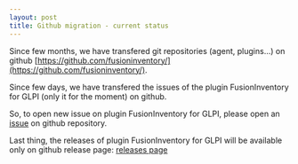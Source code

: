 ```yaml
---
layout: post
title: Github migration - current status
---
```


Since few months, we have transfered git repositories (agent, plugins...) on github [https://github.com/fusioninventory/](https://github.com/fusioninventory/).

Since few days, we have transfered the issues of the plugin FusionInventory for GLPI (only it for the moment) on github.

So, to open new issue on plugin FusionInventory for GLPI, please open an [issue](https://github.com/fusioninventory/fusioninventory-for-glpi/issues) on github repository.

Last thing, the releases of plugin FusionInventory for GLPI will be available only on github release page: [releases page](https://github.com/fusioninventory/fusioninventory-for-glpi/releases) 



